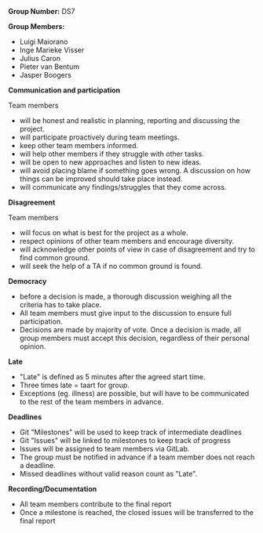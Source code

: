 **Group Number:** DS7

**Group Members:**

*	Luigi Maiorano
*	Inge Marieke Visser
*	Julius Caron
*	Pieter van Bentum
*	Jasper Boogers

**Communication and participation**

Team members
*	will be honest and realistic in planning, reporting and discussing the project.
*	will participate proactively during team meetings.
*	keep other team members informed.
*	will help other members if they struggle with other tasks.
*	will be open to new approaches and listen to new ideas.
*	will avoid placing blame if something goes wrong. A discussion on how things can be improved should take place instead.
*	will communicate any findings/struggles that they come across.

**Disagreement**

Team members
*	will focus on what is best for the project as a whole.
*	respect opinions of other team members and encourage diversity.
*	will acknowledge other points of view in case of disagreement and try to find common ground.
*	will seek the help of a TA if no common ground is found.

**Democracy**

*	before a decision is made, a thorough discussion weighing all the criteria has to take place.
*	All team members must give input to the discussion to ensure full participation.
*	Decisions are made by majority of vote. Once a decision is made, all group members must accept this decision, regardless of their personal opinion.

**Late**

*	"Late" is defined as 5 minutes after the agreed start time.
*	Three times late = taart for group. 
*	Exceptions (eg. illness) are possible, but will have to be communicated to the rest of the team members in advance.


**Deadlines**

*   Git "Milestones" will be used to keep track of intermediate deadlines
*   Git "Issues" will be linked to milestones to keep track of progress
*   Issues will be assigned to team members via GitLab.
*   The group must be notified in advance if a team member does not reach a deadline.
*   Missed deadlines without valid reason count as "Late".

**Recording/Documentation**

*   All team members contribute to the final report
*   Once a milestone is reached, the closed issues will be transferred to the final report  


